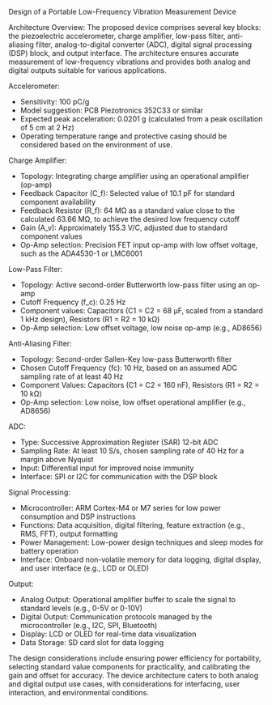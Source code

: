Design of a Portable Low-Frequency Vibration Measurement Device

Architecture Overview:
The proposed device comprises several key blocks: the piezoelectric accelerometer, charge amplifier, low-pass filter, anti-aliasing filter, analog-to-digital converter (ADC), digital signal processing (DSP) block, and output interface. The architecture ensures accurate measurement of low-frequency vibrations and provides both analog and digital outputs suitable for various applications.

Accelerometer:
- Sensitivity: 100 pC/g
- Model suggestion: PCB Piezotronics 352C33 or similar
- Expected peak acceleration: 0.0201 g (calculated from a peak oscillation of 5 cm at 2 Hz)
- Operating temperature range and protective casing should be considered based on the environment of use.

Charge Amplifier:
- Topology: Integrating charge amplifier using an operational amplifier (op-amp)
- Feedback Capacitor (C_f): Selected value of 10.1 pF for standard component availability
- Feedback Resistor (R_f): 64 MΩ as a standard value close to the calculated 63.66 MΩ, to achieve the desired low frequency cutoff
- Gain (A_v): Approximately 155.3 V/C, adjusted due to standard component values
- Op-Amp selection: Precision FET input op-amp with low offset voltage, such as the ADA4530-1 or LMC6001

Low-Pass Filter:
- Topology: Active second-order Butterworth low-pass filter using an op-amp
- Cutoff Frequency (f_c): 0.25 Hz
- Component values: Capacitors (C1 = C2 = 68 μF, scaled from a standard 1 kHz design), Resistors (R1 = R2 = 10 kΩ)
- Op-Amp selection: Low offset voltage, low noise op-amp (e.g., AD8656)

Anti-Aliasing Filter:
- Topology: Second-order Sallen-Key low-pass Butterworth filter
- Chosen Cutoff Frequency (fc): 10 Hz, based on an assumed ADC sampling rate of at least 40 Hz
- Component Values: Capacitors (C1 = C2 = 160 nF), Resistors (R1 = R2 = 10 kΩ)
- Op-Amp selection: Low noise, low offset operational amplifier (e.g., AD8656)

ADC:
- Type: Successive Approximation Register (SAR) 12-bit ADC
- Sampling Rate: At least 10 S/s, chosen sampling rate of 40 Hz for a margin above Nyquist
- Input: Differential input for improved noise immunity
- Interface: SPI or I2C for communication with the DSP block

Signal Processing:
- Microcontroller: ARM Cortex-M4 or M7 series for low power consumption and DSP instructions
- Functions: Data acquisition, digital filtering, feature extraction (e.g., RMS, FFT), output formatting
- Power Management: Low-power design techniques and sleep modes for battery operation
- Interface: Onboard non-volatile memory for data logging, digital display, and user interface (e.g., LCD or OLED)

Output:
- Analog Output: Operational amplifier buffer to scale the signal to standard levels (e.g., 0-5V or 0-10V)
- Digital Output: Communication protocols managed by the microcontroller (e.g., I2C, SPI, Bluetooth)
- Display: LCD or OLED for real-time data visualization
- Data Storage: SD card slot for data logging

The design considerations include ensuring power efficiency for portability, selecting standard value components for practicality, and calibrating the gain and offset for accuracy. The device architecture caters to both analog and digital output use cases, with considerations for interfacing, user interaction, and environmental conditions.